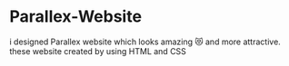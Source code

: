 # Parallex-Website
 i designed Parallex website which looks amazing 😻 and more attractive. these website created by using HTML and CSS  
